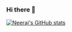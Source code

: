 ### Hi there 👋

[![Neeraj's GitHub stats](https://github-readme-stats.vercel.app/api?username=Neeraj-2307)](https://github.com/Neeraj-2307/github-readme-stats)


<!--
**Neeraj-2307/Neeraj-2307** is a ✨ _special_ ✨ repository because its `README.md` (this file) appears on your GitHub profile.

Here are some ideas to get you started:

- 🔭 I’m currently working on ...
- 🌱 I’m currently learning ...
- 👯 I’m looking to collaborate on ...
- 🤔 I’m looking for help with ...
- 💬 Ask me about ...
- 📫 How to reach me: ...
- 😄 Pronouns: ...
- ⚡ Fun fact: ...
-->
